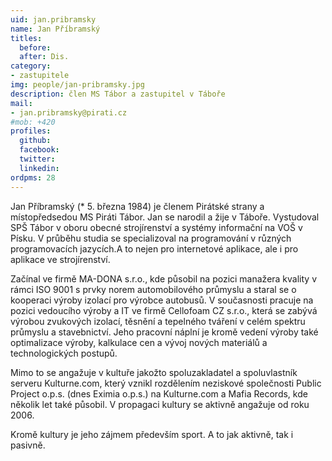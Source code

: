 ```yaml
---
uid: jan.pribramsky
name: Jan Příbramský 
titles:
  before: 
  after: Dis.
category:
- zastupitele
img: people/jan-pribramsky.jpg
description: člen MS Tábor a zastupitel v Táboře
mail:
- jan.pribramsky@pirati.cz
#mob: +420
profiles:
  github:
  facebook:				
  twitter:
  linkedin:
ordpms: 28 
---
```


Jan Příbramský (* 5. března 1984) je členem Pirátské strany a místopředsedou MS Piráti Tábor. Jan se narodil a žije v Táboře. Vystudoval SPŠ Tábor v oboru obecné strojírenství a systémy informační na VOŠ v Písku. V průběhu studia se specializoval na programování v různých programovacích jazycích.A to nejen pro internetové aplikace, ale i pro aplikace ve strojírenství.

Začínal ve firmě MA-DONA s.r.o., kde působil na pozici manažera kvality v rámci ISO 9001 s prvky norem automobilového průmyslu a staral se o kooperaci výroby izolací pro výrobce autobusů. V současnosti pracuje na pozici vedoucího výroby a IT ve firmě Cellofoam CZ s.r.o., která se zabývá výrobou zvukových izolací, těsnění a tepelného tváření v celém spektru průmyslu a stavebnictví. Jeho pracovní náplní je kromě vedení výroby také optimalizace výroby, kalkulace cen a vývoj nových materiálů a technologických postupů.

Mimo to se angažuje v kultuře jakožto spoluzakladatel a spoluvlastník serveru Kulturne.com, který vznikl rozdělením neziskové společnosti Public Project o.p.s. (dnes Eximia o.p.s.) na Kulturne.com a Mafia Records, kde několik let také působil. V propagaci kultury se aktivně angažuje od roku 2006.

Kromě kultury je jeho zájmem především sport. A to jak aktivně, tak i pasivně.
